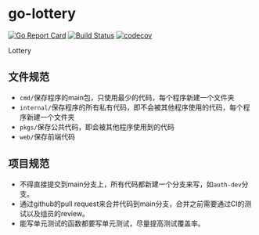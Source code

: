# go-lottery
[![Go Report Card](https://goreportcard.com/badge/github.com/weijunji/go-lottery)](https://goreportcard.com/report/github.com/weijunji/go-lottery)
[![Build Status](https://www.travis-ci.com/weijunji/go-lottery.svg?branch=main)](https://www.travis-ci.com/weijunji/go-lottery)
[![codecov](https://codecov.io/gh/weijunji/go-lottery/branch/main/graph/badge.svg?token=wLuLssUnbF)](https://codecov.io/gh/weijunji/go-lottery)

Lottery

## 文件规范
* `cmd/`保存程序的main包，只使用最少的代码，每个程序新建一个文件夹
* `internal/`保存程序的所有私有代码，即不会被其他程序使用的代码，每个程序新建一个文件夹
* `pkgs/`保存公共代码，即会被其他程序使用到的代码
* `web/`保存前端代码

## 项目规范
* 不得直接提交到main分支上，所有代码都新建一个分支来写，如`auth-dev`分支。
* 通过github的pull request来合并代码到main分支，合并之前需要通过CI的测试以及组员的review。
* 能写单元测试的函数都要写单元测试，尽量提高测试覆盖率。
